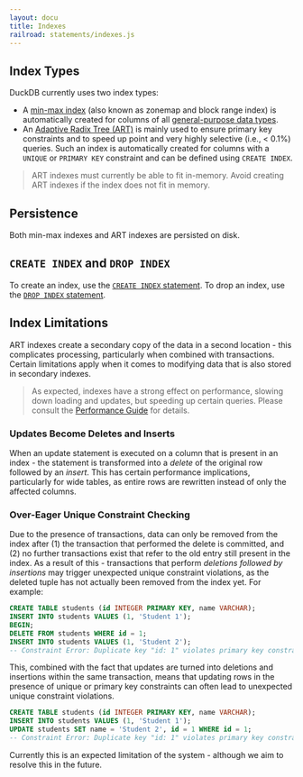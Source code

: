 ```yaml
---
layout: docu
title: Indexes
railroad: statements/indexes.js
---
```


## Index Types

DuckDB currently uses two index types:

* A [min-max index](https://en.wikipedia.org/wiki/Block_Range_Index) (also known as zonemap and block range index) is automatically created for columns of all [general-purpose data types](../sql/data_types/overview).
* An [Adaptive Radix Tree (ART)](https://db.in.tum.de/~leis/papers/ART.pdf) is mainly used to ensure primary key constraints and to speed up point and very highly selective (i.e., < 0.1%) queries. Such an index is automatically created for columns with a `UNIQUE` or `PRIMARY KEY` constraint and can be defined using `CREATE INDEX`.

> ART indexes must currently be able to fit in-memory. Avoid creating ART indexes if the index does not fit in memory.

## Persistence

Both min-max indexes and ART indexes are persisted on disk.

## `CREATE INDEX` and `DROP INDEX`

To create an index, use the [`CREATE INDEX` statement](statements/create_index#create-index).
To drop an index, use the [`DROP INDEX` statement](statements/create_index#drop-index).

## Index Limitations

ART indexes create a secondary copy of the data in a second location - this complicates processing, particularly when combined with transactions. Certain limitations apply when it comes to modifying data that is also stored in secondary indexes.

> As expected, indexes have a strong effect on performance, slowing down loading and updates, but speeding up certain queries. Please consult the [Performance Guide](../guides/performance/indexing) for details.

### Updates Become Deletes and Inserts

When an update statement is executed on a column that is present in an index - the statement is transformed into a *delete* of the original row followed by an *insert*. This has certain performance implications, particularly for wide tables, as entire rows are rewritten instead of only the affected columns.

### Over-Eager Unique Constraint Checking

Due to the presence of transactions, data can only be removed from the index after (1) the transaction that performed the delete is committed, and (2) no further transactions exist that refer to the old entry still present in the index. As a result of this - transactions that perform *deletions followed by insertions* may trigger unexpected unique constraint violations, as the deleted tuple has not actually been removed from the index yet. For example:

```sql
CREATE TABLE students (id INTEGER PRIMARY KEY, name VARCHAR);
INSERT INTO students VALUES (1, 'Student 1');
BEGIN;
DELETE FROM students WHERE id = 1;
INSERT INTO students VALUES (1, 'Student 2');
-- Constraint Error: Duplicate key "id: 1" violates primary key constraint
```

This, combined with the fact that updates are turned into deletions and insertions within the same transaction, means that updating rows in the presence of unique or primary key constraints can often lead to unexpected unique constraint violations.

```sql
CREATE TABLE students (id INTEGER PRIMARY KEY, name VARCHAR);
INSERT INTO students VALUES (1, 'Student 1');
UPDATE students SET name = 'Student 2', id = 1 WHERE id = 1;
-- Constraint Error: Duplicate key "id: 1" violates primary key constraint
```

Currently this is an expected limitation of the system - although we aim to resolve this in the future.

